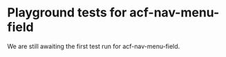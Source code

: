 # Playground tests for acf-nav-menu-field
We are still awaiting the first test run for acf-nav-menu-field.
